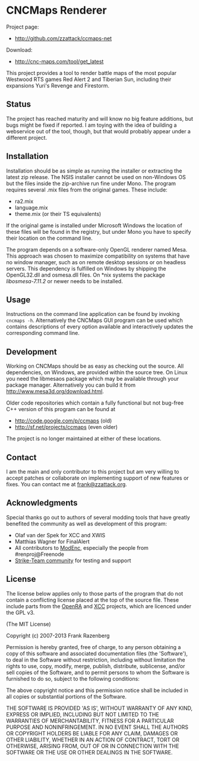CNCMaps Renderer
================
Project page:

* http://github.com/zzattack/ccmaps-net

Download:
* http://cnc-maps.com/tool/get_latest

This project provides a tool to render battle maps of the most popular Westwood RTS games Red Alert 2 and Tiberian Sun, including their expansions Yuri's Revenge and Firestorm.

Status
------
The project has reached maturity and will know no big feature additions, but bugs might be fixed if reported. I am toying with the idea of building a webservice out of the tool, though, but that would probably appear under a different project.

Installation
------------
Installation should be as simple as running the installer or extracting the latest zip release. The NSIS installer cannot be used on non-Windows OS but the files inside the zip-archive run fine under Mono.
The program requires several .mix files from the original games. These include:

* ra2.mix
* language.mix
* theme.mix
(or their TS equivalents)

If the original game is installed under Microsoft Windows the location of these files will be found in the registry, but under Mono you have to specify their location on the command line.

The program depends on a software-only OpenGL renderer named Mesa. This approach was chosen to maximize compatibility on systems that have no window manager, such as on remote desktop sessions or on headless servers. This dependency is fulfilled on Windows by shipping the OpenGL32.dll and osmesa.dll files. On *nix systems the package _libosmesa-7.11.2_ or newer needs to be installed.

Usage
-----
Instructions on the command line application can be found by invoking `cncmaps -h`. Alternatively the CNCMaps GUI program can be used which contains descriptions of every option available and interactively updates the corresponding command line.

Development
-----------
Working on CNCMaps should be as easy as checking out the source. All dependencies, on Windows, are provided within the source tree. On Linux you need the libmesaos package which may be available through your package manager. Alternatively you can build it from http://www.mesa3d.org/download.html.

Older code repositories which contain a fully functional but not bug-free C++ version of this program can be found at 

* http://code.google.com/p/ccmaps (old)
* http://sf.net/projects/ccmaps (even older)

The project is no longer maintained at either of these locations.

Contact
-------
I am the main and only contributor to this project but am very willing to accept patches or collaborate on implementing support of new features or fixes. You can contact me at frank@zzattack.org.

Acknowledgments
---------------
Special thanks go out to authors of several modding tools that have greatly benefited the community as well as development of this program:

* Olaf van der Spek for XCC and XWIS
* Matthias Wagner for FinalAlert
* All contributors to [ModEnc](http://modenc.renegadeprojects.com), especially the people from \#renproj@Freenode
* [Strike-Team community](http://strike-team.net/) for testing and support

License
-------
The license below applies only to those parts of the program that do not contain
a conflicting license placed at the top of the source file. These include parts
from the [OpenRA](http://github.com/OpenRA/OpenRA/) and [XCC](https://code.google.com/p/xcc/) projects,
which are licenced under the GPL v3.

(The MIT License)

Copyright (c) 2007-2013 Frank Razenberg

Permission is hereby granted, free of charge, to any person obtaining a copy of
this software and associated documentation files (the 'Software'), to deal in
the Software without restriction, including without limitation the rights to use,
copy, modify, merge, publish, distribute, sublicense, and/or sell copies of the
Software, and to permit persons to whom the Software is furnished to do so,
subject to the following conditions:

The above copyright notice and this permission notice shall be included in all
copies or substantial portions of the Software.

THE SOFTWARE IS PROVIDED 'AS IS', WITHOUT WARRANTY OF ANY KIND, EXPRESS OR
IMPLIED, INCLUDING BUT NOT LIMITED TO THE WARRANTIES OF MERCHANTABILITY, FITNESS
FOR A PARTICULAR PURPOSE AND NONINFRINGEMENT. IN NO EVENT SHALL THE AUTHORS OR
COPYRIGHT HOLDERS BE LIABLE FOR ANY CLAIM, DAMAGES OR OTHER LIABILITY, WHETHER
IN AN ACTION OF CONTRACT, TORT OR OTHERWISE, ARISING FROM, OUT OF OR IN
CONNECTION WITH THE SOFTWARE OR THE USE OR OTHER DEALINGS IN THE SOFTWARE.

